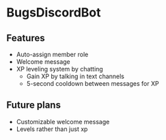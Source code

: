 # BugsDiscordBot

## Features
- Auto-assign member role
- Welcome message
- XP leveling system by chatting
  - Gain XP by talking in text channels
  - 5-second cooldown between messages for XP

## Future plans
- Customizable welcome message
- Levels rather than just xp
